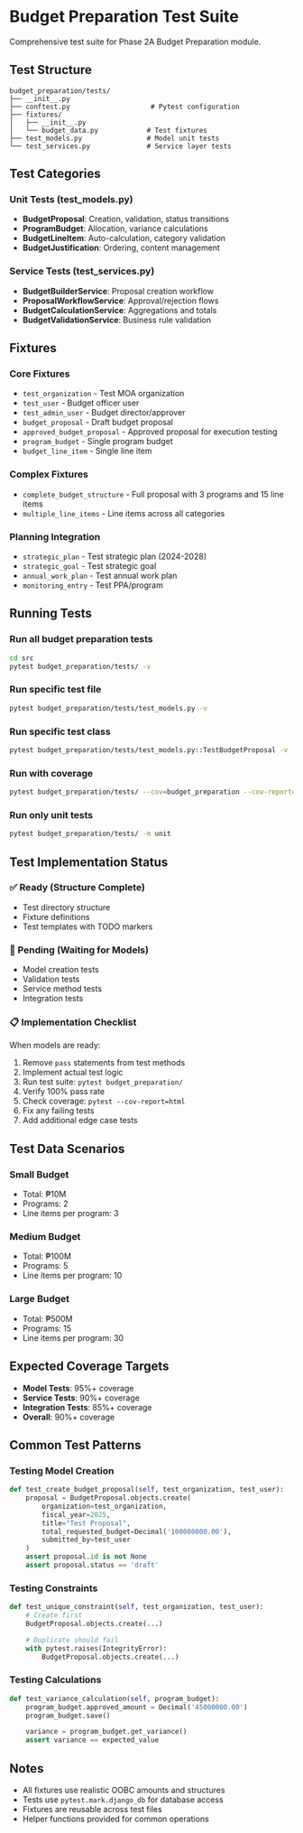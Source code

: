 # Budget Preparation Test Suite

Comprehensive test suite for Phase 2A Budget Preparation module.

## Test Structure

```
budget_preparation/tests/
├── __init__.py
├── conftest.py                    # Pytest configuration
├── fixtures/
│   ├── __init__.py
│   └── budget_data.py            # Test fixtures
├── test_models.py                # Model unit tests
└── test_services.py              # Service layer tests
```

## Test Categories

### Unit Tests (test_models.py)
- **BudgetProposal**: Creation, validation, status transitions
- **ProgramBudget**: Allocation, variance calculations
- **BudgetLineItem**: Auto-calculation, category validation
- **BudgetJustification**: Ordering, content management

### Service Tests (test_services.py)
- **BudgetBuilderService**: Proposal creation workflow
- **ProposalWorkflowService**: Approval/rejection flows
- **BudgetCalculationService**: Aggregations and totals
- **BudgetValidationService**: Business rule validation

## Fixtures

### Core Fixtures
- `test_organization` - Test MOA organization
- `test_user` - Budget officer user
- `test_admin_user` - Budget director/approver
- `budget_proposal` - Draft budget proposal
- `approved_budget_proposal` - Approved proposal for execution testing
- `program_budget` - Single program budget
- `budget_line_item` - Single line item

### Complex Fixtures
- `complete_budget_structure` - Full proposal with 3 programs and 15 line items
- `multiple_line_items` - Line items across all categories

### Planning Integration
- `strategic_plan` - Test strategic plan (2024-2028)
- `strategic_goal` - Test strategic goal
- `annual_work_plan` - Test annual work plan
- `monitoring_entry` - Test PPA/program

## Running Tests

### Run all budget preparation tests
```bash
cd src
pytest budget_preparation/tests/ -v
```

### Run specific test file
```bash
pytest budget_preparation/tests/test_models.py -v
```

### Run specific test class
```bash
pytest budget_preparation/tests/test_models.py::TestBudgetProposal -v
```

### Run with coverage
```bash
pytest budget_preparation/tests/ --cov=budget_preparation --cov-report=html
```

### Run only unit tests
```bash
pytest budget_preparation/tests/ -m unit
```

## Test Implementation Status

### ✅ Ready (Structure Complete)
- Test directory structure
- Fixture definitions
- Test templates with TODO markers

### 🚧 Pending (Waiting for Models)
- Model creation tests
- Validation tests
- Service method tests
- Integration tests

### 📋 Implementation Checklist

When models are ready:
1. Remove `pass` statements from test methods
2. Implement actual test logic
3. Run test suite: `pytest budget_preparation/`
4. Verify 100% pass rate
5. Check coverage: `pytest --cov-report=html`
6. Fix any failing tests
7. Add additional edge case tests

## Test Data Scenarios

### Small Budget
- Total: ₱10M
- Programs: 2
- Line items per program: 3

### Medium Budget
- Total: ₱100M
- Programs: 5
- Line items per program: 10

### Large Budget
- Total: ₱500M
- Programs: 15
- Line items per program: 30

## Expected Coverage Targets

- **Model Tests**: 95%+ coverage
- **Service Tests**: 90%+ coverage
- **Integration Tests**: 85%+ coverage
- **Overall**: 90%+ coverage

## Common Test Patterns

### Testing Model Creation
```python
def test_create_budget_proposal(self, test_organization, test_user):
    proposal = BudgetProposal.objects.create(
        organization=test_organization,
        fiscal_year=2025,
        title="Test Proposal",
        total_requested_budget=Decimal('100000000.00'),
        submitted_by=test_user
    )
    assert proposal.id is not None
    assert proposal.status == 'draft'
```

### Testing Constraints
```python
def test_unique_constraint(self, test_organization, test_user):
    # Create first
    BudgetProposal.objects.create(...)

    # Duplicate should fail
    with pytest.raises(IntegrityError):
        BudgetProposal.objects.create(...)
```

### Testing Calculations
```python
def test_variance_calculation(self, program_budget):
    program_budget.approved_amount = Decimal('45000000.00')
    program_budget.save()

    variance = program_budget.get_variance()
    assert variance == expected_value
```

## Notes

- All fixtures use realistic OOBC amounts and structures
- Tests use `pytest.mark.django_db` for database access
- Fixtures are reusable across test files
- Helper functions provided for common operations
